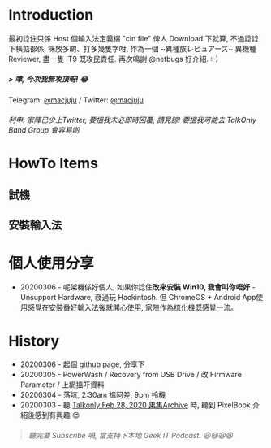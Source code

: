 # Introduction

最初諗住只係 Host 個輸入法定義檔 "cin file" 俾人 Download 下就算, 不過諗諗下橫掂都係, 咪放多啲、打多幾隻字咁, 作為一個 ~異種族レビュアーズ~ 異機種 Reviewer, 盡一隻 IT9 既攻民責任. 再次鳴謝 @netbugs 好介紹. :-)
##### > 嗱, 今次我無攻頂呀! :joy:

 Telegram: [@macjuju](https://t.me/macjuju) / Twitter: [@macjuju](https://twitter.com/macjuju) 
###### *利申: 家陣已少上Twitter, 要搵我未必即時回覆, 請見諒! 要搵我可能去 TalkOnly Band Group 會容易啲*


# HowTo Items
## 試機
## 安裝輸入法


# 個人使用分享
* 20200306 - 呢架機係好個人, 如果你諗住**改來安裝 Win10, 我會叫你唔好** - Unsupport Hardware, 衰過玩 Hackintosh. 但 ChromeOS + Android App使用感覺在安裝番好輸入法後就開心使用, 家陣作為梳化機既感覺一流。


# History
* 20200306 - 起個 github page, 分享下
* 20200305 - PowerWash / Recovery from USB Drive / 改 Firmware Parameter / 上網搵吓資料
* 20200304 - 落坑, 2:30am 搵阿差, 9pm 拎機
* 20200303 - 聽 [Talkonly Feb 28, 2020 果集Archive](https://youtu.be/525YIx3SENU?t=1829) 時, 聽到 PixelBook 介紹後感到有興趣 :heart_eyes:
> ###### 聽完要 Subscribe 喎, 當支持下本地 Geek IT Podcast. :laughing::laughing::laughing::laughing: 
